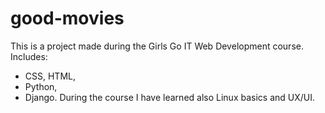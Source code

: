 # good-movies

This is a project made during the Girls Go IT Web Development course.
Includes:
- CSS, HTML,
- Python,
- Django.
During the course I have learned also Linux basics and UX/UI.
